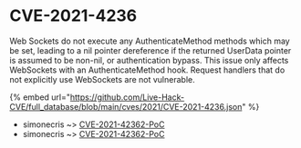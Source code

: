 # CVE-2021-4236

Web Sockets do not execute any AuthenticateMethod methods which may be set, leading to a nil pointer dereference if the returned UserData pointer is assumed to be non-nil, or authentication bypass. This issue only affects WebSockets with an AuthenticateMethod hook. Request handlers that do not explicitly use WebSockets are not vulnerable.

{% embed url="https://github.com/Live-Hack-CVE/full_database/blob/main/cves/2021/CVE-2021-4236.json" %}


* simonecris ~> [CVE-2021-42362-PoC](https://www.alice-snow.ru/2021/database/cve-2021-4236/cve-2021-42362-poc-simonecris)
* simonecris ~> [CVE-2021-42362-PoC](https://www.alice-snow.ru/2021/database/cve-2021-4236/cve-2021-42362-poc-simonecris)